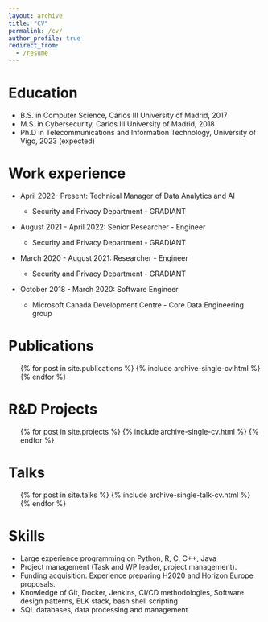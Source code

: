 ```yaml
---
layout: archive
title: "CV"
permalink: /cv/
author_profile: true
redirect_from:
  - /resume
---
```


Education
======
* B.S. in Computer Science, Carlos III University of Madrid, 2017
* M.S. in Cybersecurity, Carlos III University of Madrid, 2018
* Ph.D in Telecommunications and Information Technology, University of Vigo, 2023 (expected)

Work experience
======
* April 2022- Present: Technical Manager of Data Analytics and AI
  * Security and Privacy Department - GRADIANT

* August 2021 - April 2022: Senior Researcher - Engineer
  * Security and Privacy Department - GRADIANT

* March 2020 - August 2021: Researcher - Engineer
  * Security and Privacy Department - GRADIANT

* October 2018 - March 2020: Software Engineer
  * Microsoft Canada Development Centre - Core Data Engineering group


Publications
======
  <ul>{% for post in site.publications %}
    {% include archive-single-cv.html %}
  {% endfor %}</ul>

R&D Projects
======
  <ul>{% for post in site.projects %}
    {% include archive-single-cv.html %}
  {% endfor %}</ul>
  
Talks
======
  <ul>{% for post in site.talks %}
    {% include archive-single-talk-cv.html %}
  {% endfor %}</ul>
  

Skills
======
* Large experience programming on Python, R, C, C++, Java
* Project management (Task and WP leader, project management). 
* Funding acquisition. Experience preparing H2020 and Horizon Europe proposals.
* Knowledge of Git, Docker, Jenkins, CI/CD methodologies, Software design patterns, ELK stack, bash shell scripting
* SQL databases, data processing and management